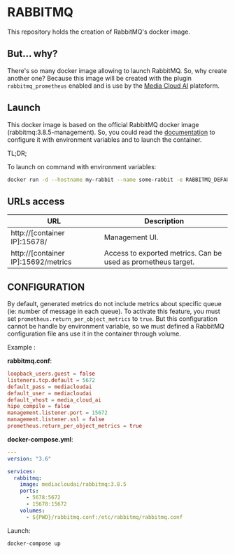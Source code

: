 # RABBITMQ

This repository holds the creation of RabbitMQ's docker image.

## But... why?

There's so many docker image allowing to launch RabbitMQ. So, why create another one?
Because this image will be created with the plugin `rabbitmq_prometheus` enabled and is use by the [Media Cloud AI](https://media-cloud.ai/) plateform.

## Launch

This docker image is based on the official RabbitMQ docker image (rabbitmq:3.8.5-management). So, you could read the [documentation](https://hub.docker.com/_/rabbitmq) to configure it with environment variables and to launch the container.

TL;DR;

To launch on command with environment variables:
```bash
docker run -d --hostname my-rabbit --name some-rabbit -e RABBITMQ_DEFAULT_USER=user -e RABBITMQ_DEFAULT_PASS=password -e RABBITMQ_DEFAULT_VHOST=my_vhost medialcoudai/rabbitmq:3.8.5 
```

## URLs access

| URL                                 | Description                                                  |
|-------------------------------------|--------------------------------------------------------------|
| http://[container IP]:15678/        | Management UI.                                               |
| http://[container IP]:15692/metrics | Access to exported metrics. Can be used as prometheus target. |

## CONFIGURATION

By default, generated metrics do not include metrics about specific queue (ie: number of message in each queue).
To activate this feature, you must set `prometheus.return_per_object_metrics` to `true`.
But this configuration cannot be handle by environment variable, so we must defined a RabbitMQ configuration file ans use it in the container through volume.

Example :

**rabbitmq.conf**:
```conf
loopback_users.guest = false
listeners.tcp.default = 5672
default_pass = mediacloudai
default_user = mediacloudai
default_vhost = media_cloud_ai
hipe_compile = false
management.listener.port = 15672
management.listener.ssl = false
prometheus.return_per_object_metrics = true
```

**docker-compose.yml**:
```yaml
---
version: "3.6"

services:
  rabbitmq:
    image: mediacloudai/rabbitmq:3.8.5
    ports:
      - 5678:5672
      - 15678:15672
    volumes:
      - ${PWD}/rabbitmq.conf:/etc/rabbitmq/rabbitmq.conf
```

Launch:
```bash
docker-compose up
```
